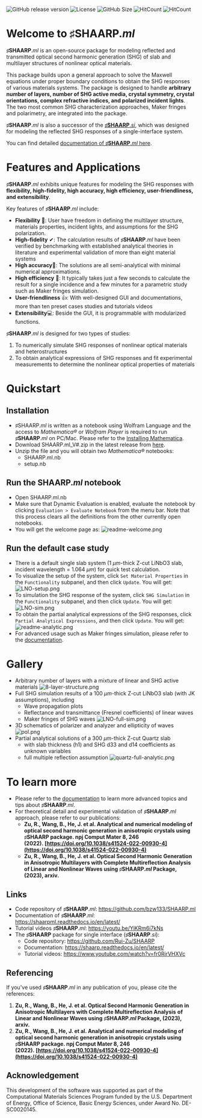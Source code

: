 ![GitHub release version](https://img.shields.io/github/v/release/bzw133/SHAARP.ml?color=%2350C878&include_prereleases)
![License](https://img.shields.io/github/license/Rui-Zu/SHAARP)
![GitHub Size](https://img.shields.io/github/repo-size/bzw133/SHAARP.ml)
![HitCount](https://hits.dwyl.com/bzw133/shaarpml.svg?style=flat-square&show=unique)
![HitCount](https://img.shields.io/endpoint?url=https%3A%2F%2Fhits.dwyl.com%2Fbzw133%2Fshaarpml.json&label=total%20hits&color=pink)

# Welcome to ♯SHAARP._ml_ 

**♯SHAARP**._ml_ is an open-source package for modeling reflected and transmitted optical second harmonic generation (SHG) of slab and multilayer structures of nonlinear optical materials. 

This package builds upon a general approach to solve the Maxwell equations under proper boundary conditions to obtain the SHG responses of various materials systems. The package is designed to handle **arbitrary number of layers, number of SHG active media, crystal symmetry, crystal orientations, complex refractive indices, and polarized incident lights**. The two most common SHG characterization approaches, Maker fringes and polarimetry, are integrated into the package. 

**♯SHAARP**._ml_ is also a successor of the [**♯SHAARP**._si_](https://github.com/Rui-Zu/SHAARP), which was designed for modeling the reflected SHG responses of a single-interface system. 

You can find detailed [documentation of **♯SHAARP**._ml_ here](https://shaarpml.readthedocs.io/en/latest/). 

# Features and Applications 

**♯SHAARP**._ml_ exhibits unique features for modeling the SHG responses with **flexibility, high-fidelity, high accuracy, high efficiency, user-friendliness, and extensibility**.   

Key features of **♯SHAARP**._ml_ include:  
- **Flexibility** 🌈: User have freedom in defining the multilayer structure, materials properties, incident lights, and assumptions for the SHG polarization. 
- **High-fidelity** ✔: The calculation results of **♯SHAARP**._ml_ have been verified by benchmarking with established analytical theories in literature and experimental validation of more than eight material systems  
- **High accuracy**🎯: The solutions are all semi-analytical with minimal numerical approximations.   
- **High efficiency** 🚀: It typically takes just a few seconds to calculate the result for a single incidence and a few minutes for a parametric study such as Maker fringes simulation.  
- **User-friendliness** 👍: With well-designed GUI and documentations, more than ten preset cases studies and tutorials videos
- **Extensibility**💻: Beside the GUI, it is programmable with modularized functions.   

**♯SHAARP**._ml_ is designed for two types of studies:  
1. To numerically simulate SHG responses of nonlinear optical materials and  heterostructures  
2. To obtain analytical expressions of SHG responses and fit experimental measurements to determine the nonlinear optical properties of materials 

# Quickstart 

## Installation 

- ♯SHAARP._ml_ is written as a notebook using Wolfram Language and the access to _Mathematica®_ or *Wolfram Player* is required to run **♯SHAARP**._ml_ on PC/Mac. Please refer to the [Installing Mathematica](https://reference.wolfram.com/language/tutorial/InstallingMathematica.html).
- Download SHAARP.ml_V\#\.zip in the latest release from [here](https://github.com/bzw133/SHAARP.ml).
- Unzip the file and you will obtain two _Mathematica®_ notebooks: 
	- SHAARP.ml.nb
	- setup.nb

## Run the SHAARP.*ml* notebook 
- Open SHAARP.ml.nb 
- Make sure that Dynamic Evaluation is enabled, evaluate the notebook by clicking `Evaluation > Evaluate Notebook` from the menu bar. Note that this process clears all the definitions from the other currently open notebooks. 
- You will get the welcome page as: 
  ![readme-welcome.png](<docs/img/readme-welcome.png>)

## Run the default case study 
- There is a default single slab system (1 $\mu m$-thick Z-cut LiNbO3 slab, incident wavelength = 1.064 $\mu m$) for quick test calculation.
- To visualize the setup of the system, click `Set Material Properties` in the `Functionality` subpanel, and then click `Update`. You will get: 
  ![LNO-setup.png](<docs/img/LNO-setup.png>)
- To simulation the SHG response of the system, click `SHG Simulation` in the `Functionality` subpanel, and then click `Update`. You will get: 
  ![LNO-sim.png](<docs/img/LNO-sim.png>)
- To obtain the partial analytical expressions of the SHG responses, click `Partial Analytical Expressions`, and then click `Update`. You will get: 
  ![readme-analytic.png](<docs/img/readme-analytic.png>)
- For advanced usage such as Maker fringes simulation, please refer to the  [documentation](https://shaarpml.readthedocs.io/en/latest/ ). 


# Gallery
- Arbitrary number of layers with a mixture of linear and SHG active materials 
  ![8-layer-structure.png](<docs/img/8-layer-structure.png>)
- Full SHG simulation results of a 100 $\mu m$-thick Z-cut LiNbO3 slab (with JK assumptions), including  
	- Wave propagation plots
	- Reflectance and transmittance (Fresnel coefficients) of linear waves 
	- Maker fringes of SHG waves
  ![LNO-full-sim.png](<docs/img/LNO-full-sim.png>)
- 3D schematics of polarizer and analyzer and ellipticity of waves 
  ![pol.png](<docs/img/pol.png>)
- Partial analytical solutions of a 300 $\mu m$-thick Z-cut Quartz slab
	- with slab thickness (h1) and SHG d33 and d14 coefficients as unknown variables
	- full multiple reflection assumption
  ![quartz-full-analytic.png](<docs/img/quartz-full-analytic.png>)

# To learn more

- Please refer to the [documentation](https://shaarpml.readthedocs.io/en/latest/ ) to learn more advanced topics and tips about **♯SHAARP**._ml_. 
- For theoretical detail and experimental validation of **♯SHAARP**._ml_ approach, please refer to our publications: 
	- **Zu, R., Wang, B., He, J. et al. Analytical and numerical modeling of optical second harmonic generation in anisotropic crystals using ♯SHAARP package. npj Comput Mater 8, 246 (2022). [https://doi.org/10.1038/s41524-022-00930-4](https://doi.org/10.1038/s41524-022-00930-4)**
	- **Zu, R., Wang, B., He, J. et al. Optical Second Harmonic Generation in Anisotropic Multilayers with Complete Multireflection Analysis** **of Linear and Nonlinear Waves using ♯SHAARP._ml_ Package, (2023), arxiv.**

## Links 
- Code repository of **♯SHAARP**._ml_: https://github.com/bzw133/SHAARP.ml
- Documentation of **♯SHAARP**._ml_: https://shaarpml.readthedocs.io/en/latest/ 
- Tutorial videos **♯SHAARP**._ml_: https://youtu.be/YiKRm6i7kNs
- The **♯SHAARP** package for single interface (**♯SHAARP**._si_): 
	- Code repository: https://github.com/Rui-Zu/SHAARP
	- Documentation: https://shaarp.readthedocs.io/en/latest/
	- Tutorial videos: https://www.youtube.com/watch?v=fr0RirVHXVc

## Referencing
If you've used **♯SHAARP**._ml_ in any publication of you, please cite the references:
1. **Zu, R., Wang, B., He, J. et al. Optical Second Harmonic Generation in Anisotropic Multilayers with Complete Multireflection Analysis** **of Linear and Nonlinear Waves using ♯SHAARP._ml_ Package, (2023), arxiv.**
2. **Zu, R., Wang, B., He, J. et al. Analytical and numerical modeling of optical second harmonic generation in anisotropic crystals using ♯SHAARP package. npj Comput Mater 8, 246 (2022). [https://doi.org/10.1038/s41524-022-00930-4](https://doi.org/10.1038/s41524-022-00930-4)**

## Acknowledgement
This development of the software was supported as part of the Computational Materials Sciences Program funded by the U.S. Department of Energy, Office of Science, Basic Energy Sciences, under Award No. DE-SC0020145.
